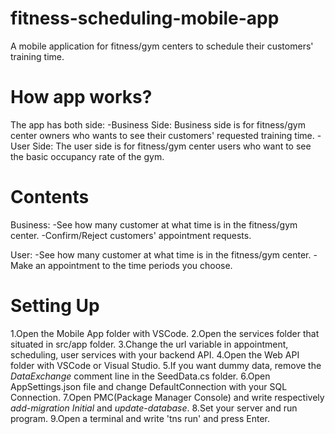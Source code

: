 # fitness-scheduling-mobile-app
A mobile application for fitness/gym centers to schedule their customers' training time.

# How app works?
The app has both side:
  -Business Side:
    Business side is for fitness/gym center owners who wants to see their customers' requested training time.
  -User Side:
    The user side is for fitness/gym center users who want to see the basic occupancy rate of the gym.

# Contents
  Business: 
    -See how many customer at what time is in the fitness/gym center.
    -Confirm/Reject customers' appointment requests.
  
  User:
    -See how many customer at what time is in the fitness/gym center.
    -Make an appointment to the time periods you choose.
    
# Setting Up
  1.Open the Mobile App folder with VSCode.
  2.Open the services folder that situated in src/app folder.
  3.Change the url variable in appointment, scheduling, user services with your backend API.
  4.Open the Web API folder with VSCode or Visual Studio.
  5.If you want dummy data, remove the *DataExchange* comment line in the SeedData.cs folder. 
  6.Open AppSettings.json file and change DefaultConnection with your SQL Connection.
  7.Open PMC(Package Manager Console) and write respectively *add-migration Initial* and *update-database*.
  8.Set your server and run program.
  9.Open a terminal and write 'tns run' and press Enter.
